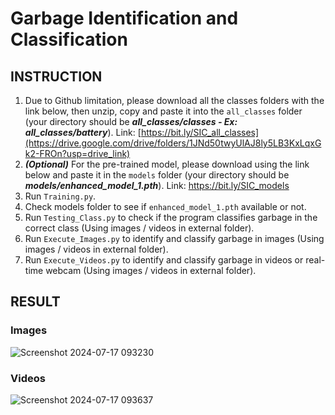 # Garbage Identification and Classification
## INSTRUCTION
1. Due to Github limitation, please download all the classes folders with the link below, then unzip, copy and paste it into the `all_classes` folder (your directory should be ***all_classes/classes - Ex: all_classes/battery***). Link: [https://bit.ly/SIC_all_classes](https://drive.google.com/drive/folders/1JNd50twyUlAJ8ly5LB3KxLqxGk2-FROn?usp=drive_link)
2. ***(Optional)*** For the pre-trained model, please download using the link below and paste it in the `models` folder (your directory should be ***models/enhanced_model_1.pth***). Link: https://bit.ly/SIC_models
3. Run `Training.py`.
4. Check models folder to see if `enhanced_model_1.pth` available or not.
5. Run `Testing_Class.py` to check if the program classifies garbage in the correct class (Using images / videos in external folder).
6. Run `Execute_Images.py` to identify and classify garbage in images (Using images / videos in external folder).
7. Run `Execute_Videos.py` to identify and classify garbage in videos or real-time webcam (Using images / videos in external folder).
## RESULT
### Images
![Screenshot 2024-07-17 093230](https://github.com/user-attachments/assets/e702785d-3a18-4050-9b86-00753e3a0e30)
### Videos
![Screenshot 2024-07-17 093637](https://github.com/user-attachments/assets/91760098-6e9b-46a7-996e-5a6bd5093265)

